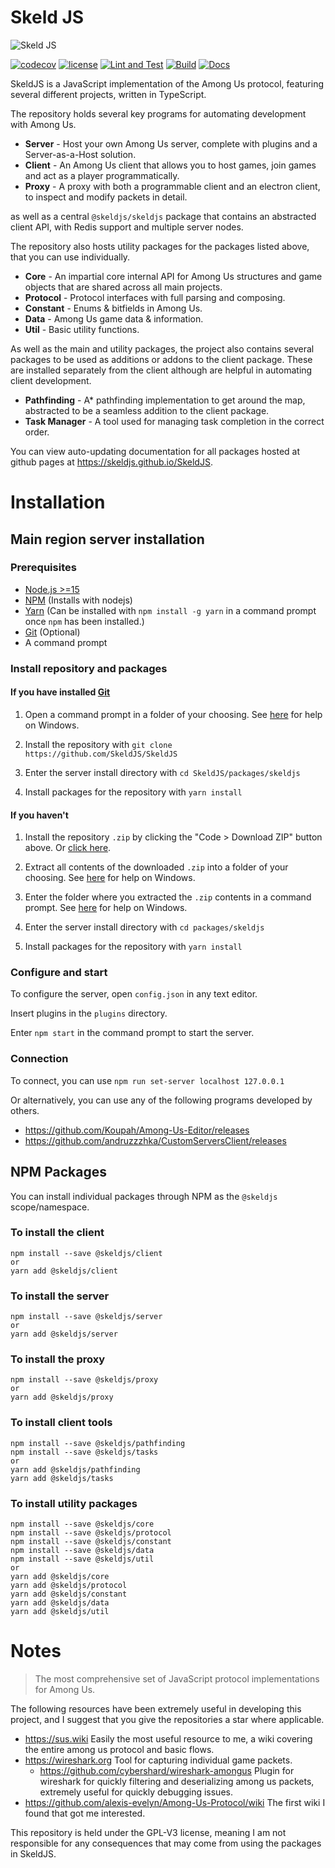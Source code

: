 # Skeld JS

![Skeld JS](https://raw.githubusercontent.com/SkeldJS/SkeldJS/master/asset/SkeldJSMain.png "Skeld JS")

[![codecov](https://codecov.io/gh/SkeldJS/SkeldJS/branch/master/graph/badge.svg?token=UHMXQNX805)](https://codecov.io/gh/SkeldJS/SkeldJS)
[![license](https://img.shields.io/github/license/SkeldJS/SkeldJS)](https://github.com/skeldjs/SkeldJS)
[![Lint and Test](https://github.com/skeldjs/SkeldJS/workflows/Lint%20&%20Test/badge.svg)](https://github.com/SkeldJS/SkeldJS/actions?query=workflow%3A%22Lint+%26+Test%22)
[![Build](https://github.com/skeldjs/SkeldJS/workflows/Build/badge.svg)](https://github.com/SkeldJS/SkeldJS/actions?query=workflow%3A%22Build%22)
[![Docs](https://github.com/skeldjs/SkeldJS/workflows/Docs/badge.svg)](https://skeldjs.github.io/SkeldJS)

SkeldJS is a JavaScript implementation of the Among Us protocol, featuring several different projects, written in TypeScript.

The repository holds several key programs for automating development with Among Us.
* **Server** - Host your own Among Us server, complete with plugins and a Server-as-a-Host solution.
* **Client** - An Among Us client that allows you to host games, join games and act as a player programmatically.
* **Proxy** - A proxy with both a programmable client and an electron client, to inspect and modify packets in detail.

as well as a central `@skeldjs/skeldjs` package that contains an abstracted client API, with Redis support and multiple server nodes.

The repository also hosts utility packages for the packages listed above, that you can use individually.
* **Core** - An impartial core internal API for Among Us structures and game objects that are shared across all main projects.
* **Protocol** - Protocol interfaces with full parsing and composing.
* **Constant** - Enums & bitfields in Among Us.
* **Data** - Among Us game data & information.
* **Util** - Basic utility functions.

As well as the main and utility packages, the project also contains several packages to be used as additions or addons to the client package. These are installed separately from the client although are helpful in automating client development.
* **Pathfinding** - A* pathfinding implementation to get around the map, abstracted to be a seamless addition to the client package.
* **Task Manager** - A tool used for managing task completion in the correct order.

You can view auto-updating documentation for all packages hosted at github pages at https://skeldjs.github.io/SkeldJS.

# Installation
## Main region server installation
### Prerequisites
* [Node.js >=15](https://nodejs.org)
* [NPM](https://npmjs.org) (Installs with nodejs)
* [Yarn](https://yarnpkg.com) (Can be installed with `npm install -g yarn` in a command prompt once `npm` has been installed.)
* [Git](https://git-scm.org) (Optional)
* A command prompt

### Install repository and packages

#### If you have installed [Git](https://git-scm.org)

1. Open a command prompt in a folder of your choosing. See [here](https://helpdeskgeek.com/how-to/open-command-prompt-folder-windows-explorer/) for help on Windows.

2. Install the repository with `git clone https://github.com/SkeldJS/SkeldJS`

3. Enter the server install directory with `cd SkeldJS/packages/skeldjs`

4. Install packages for the repository with `yarn install`

#### If you haven't
1. Install the repository `.zip` by clicking the "Code > Download ZIP" button above. Or [click here](https://github.com/SkeldJS/SkeldJS/archive/master.zip).

2. Extract all contents of the downloaded `.zip` into a folder of your choosing. See [here](https://www.howtogeek.com/668409/how-to-zip-and-unzip-files-on-windows-10) for help on Windows.

3. Enter the folder where you extracted the `.zip` contents in a command prompt. See [here](https://helpdeskgeek.com/how-to/open-command-prompt-folder-windows-explorer/) for help on Windows.

4. Enter the server install directory with `cd packages/skeldjs`

5. Install packages for the repository with `yarn install`

### Configure and start
To configure the server, open `config.json` in any text editor.

Insert plugins in the `plugins` directory.

Enter `npm start` in the command prompt to start the server.

### Connection
To connect, you can use `npm run set-server localhost 127.0.0.1`

Or alternatively, you can use any of the following programs developed by others.
* https://github.com/Koupah/Among-Us-Editor/releases
* https://github.com/andruzzzhka/CustomServersClient/releases

## NPM Packages
You can install individual packages through NPM as the `@skeldjs` scope/namespace.

### To install the client
```
npm install --save @skeldjs/client
or
yarn add @skeldjs/client
```

### To install the server
```
npm install --save @skeldjs/server
or
yarn add @skeldjs/server
```

### To install the proxy
```
npm install --save @skeldjs/proxy
or
yarn add @skeldjs/proxy
```

### To install client tools
```
npm install --save @skeldjs/pathfinding
npm install --save @skeldjs/tasks
or
yarn add @skeldjs/pathfinding
yarn add @skeldjs/tasks
```

### To install utility packages
```
npm install --save @skeldjs/core
npm install --save @skeldjs/protocol
npm install --save @skeldjs/constant
npm install --save @skeldjs/data
npm install --save @skeldjs/util
or
yarn add @skeldjs/core
yarn add @skeldjs/protocol
yarn add @skeldjs/constant
yarn add @skeldjs/data
yarn add @skeldjs/util
```

# Notes
> The most comprehensive set of JavaScript protocol implementations for Among Us.

The following resources have been extremely useful in developing this project, and I suggest that you give the repositories a star where applicable.
* https://sus.wiki Easily the most useful resource to me, a wiki covering the entire among us protocol and basic flows.
* https://wireshark.org Tool for capturing individual game packets.
  * https://github.com/cybershard/wireshark-amongus Plugin for wireshark for quickly filtering and deserializing among us packets, extremely useful for quickly debugging issues.
* https://github.com/alexis-evelyn/Among-Us-Protocol/wiki The first wiki I found that got me interested.

This repository is held under the GPL-V3 license, meaning I am not responsible for any consequences that may come from using the packages in SkeldJS.
